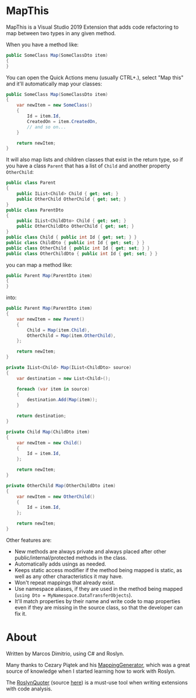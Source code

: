 # MapThis

MapThis is a Visual Studio 2019 Extension that adds code refactoring 
to map between two types in any given method.

When you have a method like:

```csharp
public SomeClass Map(SomeClassDto item)
{
}
```
    
You can open the Quick Actions menu (usually CTRL+.), select "Map 
this" and it'll automatically map your classes:

```csharp
public SomeClass Map(SomeClassDto item)
{
    var newItem = new SomeClass()
    {
        Id = item.Id,
        CreatedOn = item.CreatedOn,
        // and so on...
    }

    return newItem;
}
```

It will also map lists and children classes that exist in the 
return type, so if you have a class `Parent` that has a list of 
`Child` and another property `OtherChild`:

```csharp
public class Parent
{
    public IList<Child> Child { get; set; }
    public OtherChild OtherChild { get; set; }
}
public class ParentDto
{
    public IList<ChildDto> Child { get; set; }
    public OtherChildDto OtherChild { get; set; }
}
public class Child { public int Id { get; set; } }
public class ChildDto { public int Id { get; set; } }
public class OtherChild { public int Id { get; set; } }
public class OtherChildDto { public int Id { get; set; } }
```

you can map a method like:

```csharp
public Parent Map(ParentDto item)
{
}
```

into:

```csharp
public Parent Map(ParentDto item)
{
    var newItem = new Parent()
    {
        Child = Map(item.Child),
        OtherChild = Map(item.OtherChild),
    };

    return newItem;
}

private IList<Child> Map(IList<ChildDto> source)
{
    var destination = new List<Child>();

    foreach (var item in source)
    {
        destination.Add(Map(item));
    }

    return destination;
}

private Child Map(ChildDto item)
{
    var newItem = new Child()
    {
        Id = item.Id,
    };

    return newItem;
}

private OtherChild Map(OtherChildDto item)
{
    var newItem = new OtherChild()
    {
        Id = item.Id,
    };

    return newItem;
}
```

Other features are:

- New methods are always private and always placed 
  after other public/internal/protected methods in the class.
- Automatically adds usings as needed.
- Keeps static access modifier if the method being mapped 
  is static, as well as any other characteristics it may have.
- Won't repeat mappings that already exist.
- Use namespace aliases, if they are used in the method
  being mapped (`using Dto = MyNamespace.DataTransferObjects`).
- It'll match properties by their name and write code 
  to map properties even if they are missing in the source 
  class, so that the developer can fix it.

# About

Written by Marcos Dimitrio, using C# and Roslyn.

Many thanks to Cezary Piątek and his 
[MappingGenerator](https://github.com/cezarypiatek/MappingGenerator), 
which was a great source of knowledge when I started learning how to
work with Roslyn.

The [RoslynQuoter](https://roslynquoter.azurewebsites.net/) 
(source [here](https://github.com/KirillOsenkov/RoslynQuoter)) is a 
must-use tool when writing extensions with code analysis.
